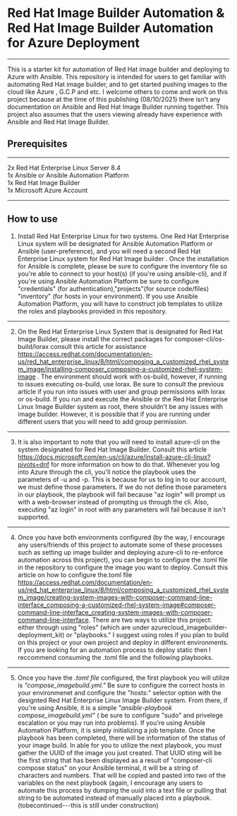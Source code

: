 # Red Hat Image Builder Automation & Red Hat Image Builder Automation for Azure Deployment
----------------------------
This is a starter kit for automation of Red Hat image builder and deploying to Azure with Ansible. This repository is intended for users to get familiar with automating Red Hat image builder, and to get started pushing images to the cloud like Azure , G.C.P and etc. I welcome others to come and work on this project because at the time of this publishing (08/10/2021) there isn't any documentation on Ansible and Red Hat Image Builder running together. This project also assumes that the users viewing already have experience with Ansible and Red Hat Image Builder. 

Prerequisites
------------------

--------------------------------
2x Red Hat Enterprise Linux Server 8.4  \
1x Ansible or Ansible Automation Platform \
1x Red Hat Image Builder \
1x Microsoft Azure Account

------------------------------
How to use 
--------------
1. Install Red Hat Enterprise Linux for two systems. One Red Hat Enterprise Linux system will be designated for Ansible Automation Platform or Ansible (user-preference), and you will need a second Red Hat Enterprise Linux system for Red Hat Image builder . Once the installation for Ansible is complete, please be sure to configure the inventory file so you're able to connect to your host(s) (if you're using ansible-cli), and if you're using Ansible Automation Platform be sure to configure "credentials" (for authentication),"projects"(for source code/files) "inventory" (for hosts in your environment). If you use Ansible Automation Platform, you will have to construct job templates to utilize the roles and playbooks provided in this repository. 
------------
2. On the Red Hat Enterprise Linux System that is designated for Red Hat Image Builder, please install the correct packages for composer-cli/os-build/lorax consult this article for assistance https://access.redhat.com/documentation/en-us/red_hat_enterprise_linux/8/html/composing_a_customized_rhel_system_image/installing-composer_composing-a-customized-rhel-system-image . The environment should work with os-build, however, if running to issues executing os-build, use lorax. Be sure to consult the previous article if you run into issues with user and group permissions with lorax or os-build. If you run and execute the Ansible or the Red Hat Enterprise Linux Image Builder system as root, there shouldn't be any issues with image builder. However, it is possible that if you are running under different users that you will need to add group permission. 
----------------------
3. It is also important to note that you will need to install azure-cli on the system designated for Red Hat Image Builder. Consult this article https://docs.microsoft.com/en-us/cli/azure/install-azure-cli-linux?pivots=dnf for more information on how to do that. Whenever you log into Azure through the cli, you'll notice the playbook uses the parameters of -u and -p. This is because for us to log in to our account, we must define those parameters. If we do not define those parameters in our playbook, the playbook will fail because "az login" will prompt us with a web-browser instead of prompting us through the cli. Also, executing "az login" in root with any parameters will fail because it isn't supported. 
---------------------------
4. Once you have both environments configured (by the way, I encourage any users/friends of this project to automate some of these processes such as setting up image builder and deploying azure-cli to re-enforce automation across this project), you can begin to configure the .toml file in the repository to configure the image you want to deploy. Consult this article on how to configure the.toml file https://access.redhat.com/documentation/en-us/red_hat_enterprise_linux/8/html/composing_a_customized_rhel_system_image/creating-system-images-with-composer-command-line-interface_composing-a-customized-rhel-system-image#composer-command-line-interface_creating-system-images-with-composer-command-line-interface. There are two ways to utilize this project: either through using "roles" (which are under azurecloud_imagebuilder-deployment_kit) or "playbooks." I suggest using roles if you plan to build on this project or your own project and deploy in different environments. If you are looking for an automation process to deploy static then I reccommend consuming the .toml file and the following playbooks. 
-----------------------------
5. Once you have the *.toml file* configured, the first playbook you will utilize is *"compose_imagebuild.yml."* Be sure to configure the correct hosts in your environmenet and configure the "hosts:" selector option with the designted Red Hat Enterprise Linux Image Builder system. From there, if you're using Ansible, it is a simple *"ansible-playbook compose_imagebuild.yml"* ( be sure to configure "sudo" and privelege escalation or you may run into problems). If you're using Ansible Automation Platform, it is simply initializing a job template. Once the playbook has been completed, there will be information of the status of your image build. In able for you to utilize the next playbook, you must gather the UUID of the image you just created. That UUID sting will be the first string that has been displayed as a result of "composer-cli compose status" on your Ansible terminal, it will be a string of characters and numbers. That will be copied and pasted into two of the variables on the next playbook (again, I encourage any users to automate this process by dumping the uuid into a text file or pulling that string to be automated instead of manually placed into a playbook. (tobecontinued---this is still under construction)
